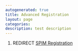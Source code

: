 ```yaml
---
autogenerated: true
title: Advanced Registration
layout: page
categories: 
description: test description
---
```


1.  REDIRECT [SPIM Registration](SPIM_Registration)
